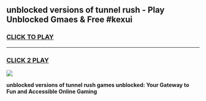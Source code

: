 
## unblocked versions of tunnel rush - Play Unblocked Gmaes & Free #kexui
<h3>
<a href="https://news.freeplayer.one?title=unblocked_versions_of_tunnel_rush&ref=26F">CLICK TO PLAY</a></h3>
<hr>

<h3>
<a href="https://news.freeplayer.one?title=unblocked_versions_of_tunnel_rush&ref=26F">CLICK 2 PLAY</a>
  
</h3>

<a href="https://news.freeplayer.one?title=unblocked_versions_of_tunnel_rush&ref=26F/"><img src="https://clearcache.store/games.png"></a>


**unblocked versions of tunnel rush games unblocked: Your Gateway to Fun and Accessible Online Gaming**

